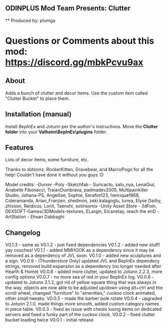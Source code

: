 ﻿## ODINPLUS Mod Team Presents: Clutter
** Produced by: plumga
# Questions or Comments about this mod: https://discord.gg/mbkPcvu9ax

## About
Adds a bunch of clutter and decor items. Use the custom item called "Clutter Bucket" to place them.

## Installation (manual)
Install *BepInEx* and *Jotunn* per the author's instructions.
Move the **Clutter folder** into your **Valheim\BepInEx\plugins** folder.

## Features
Lots of decor items, some furniture, etc.

Thanks to sbtoonz, RockerKitten, Gravebear, and MarcoPogo for all the help! Couldn't have done it without you guys :D

Model credits:
-Dunmr
-Poly
-Sketchfab - Suricacto, salo_nya, LenaGiul, Anabelle Fibonacci, TraianDumbrava, padmadev2005, Multipainkiller Studio, Johana-PS, Angellise, Sophie, Serafim123, henriquef868, Coleramanda, Arian_Franzen, shedmon, zeki.kalagoglu, lunea, Elyse Darby, zhixson, Reidicus, Lonit, Taenshi, sotirissmix
-Unity Asset Store - 3dFoin, DEXSOFT-Games/3DModels-textures, ELargin, Elcanetay, reach the enD
-ArtStation - Ehsan Dabbaghi

## Changelog
V0.1.3 - same as V0.1.2 - just fixed dependencies
V0.1.2 - added new stuff! yay couches!
V0.1.1 - added MMHOOK as a dependency since it may be removed as a dependency of JVL soon.
V0.1.0 - added new sculptures and a sign.
V0.0.9 - (Thunderstore Only) updated JVL and BepInEx dependecy strings, removed build expansion as a dependency (no longer needed after Hearth & Home)
V0.0.8 - added more clutter, updated to Jotunn 2.2.3, more config options
V0.0.7 - no more sea of red in your BepInEx log.
V0.0.6 - updated to Jotunn 2.1.2, got rid of yellow square thing that was always in the way, objects are now able to be adjusted up/down using alt+ctrl and the scroll wheel, changed "furniture" to "amenities," cuckoo clock animated, other small tweaks.
V0.0.5 - made the barber pole rotate
V0.0.4 - upgraded to Jotunn 2.1.0, made things more smooth, added custom category names in piece table.
V0.0.3 - fixed an issue with chests losing items on dedicated servers and fixed a funky part of the cuckoo clock.
V0.0.2 - fixed clutter bucket loading twice
V0.0.1 - initial release

